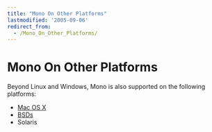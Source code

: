 ```yaml
---
title: "Mono On Other Platforms"
lastmodified: '2005-09-06'
redirect_from:
  - /Mono_On_Other_Platforms/
---
```


Mono On Other Platforms
=======================

Beyond Linux and Windows, Mono is also supported on the following platforms:

-   [Mac OS X](/Mono:OSX)
-   [BSDs](/Mono:BSD)
-   Solaris

